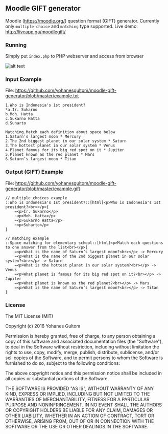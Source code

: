 ## Moodle GIFT generator

Moodle (https://moodle.org/) question format (GIFT) generator. Currently only `multiple-choice` and `matching` type supported. Live demo: http://liveapp.ga/moodlegift/

### Running

Simply put `index.php` to PHP webserver and access from browser

![alt text](https://github.com/yohanesgultom/moodle-gift-generator/blob/master/screenshot.png "Screenshot")

### Input Example

File: https://github.com/yohanesgultom/moodle-gift-generator/blob/master/example.txt
```
1.Who is Indonesia's 1st president?
*a.Ir. Sukarno
b.Moh. Hatta
c.Sukarno Hatta
d.Suharto

Matching.Match each definition about space below
1.Saturn’s largest moon * Mercury
2.The 2nd biggest planet in our solar system * Saturn
3.The hottest planet in our solar system * Venus
4.Planet famous for its big red spot on it * Jupiter
5.Planet known as the red planet * Mars
6.Saturn’s largest moon * Titan
```

### Output (GIFT) Example

File: https://github.com/yohanesgultom/moodle-gift-generator/blob/master/example.gift
```
// multiple choices example
::Who is Indonesia's 1st president?::[html]<p>Who is Indonesia's 1st president?<br></p>{
	=<p>Ir. Sukarno</p>
	~<p>Moh. Hatta</p>
	~<p>Sukarno Hatta</p>
	~<p>Suharto</p>
}

// matching example
::Space matching for elementary school::[html]<p>Match each questions to one answer from the list<br></p>{
	=<p>What is the name of Saturn’s largest moon?<br></p> -> Mercury
	=<p>What is the name of the 2nd biggest planet in our solar system?<br></p> -> Saturn
	=<p>What is the hottest planet in our solar system?<br></p> -> Venus
	=<p>What planet is famous for its big red spot on it?<br></p> -> Jupiter
	=<p>What planet is known as the red planet?<br></p> -> Mars
	=<p>What is the name of Saturn’s largest moon?<br></p> -> Titan
}
```

### License

The MIT License (MIT)

Copyright (c) 2016 Yohanes Gultom

Permission is hereby granted, free of charge, to any person obtaining a copy
of this software and associated documentation files (the "Software"), to deal
in the Software without restriction, including without limitation the rights
to use, copy, modify, merge, publish, distribute, sublicense, and/or sell
copies of the Software, and to permit persons to whom the Software is
furnished to do so, subject to the following conditions:

The above copyright notice and this permission notice shall be included in all
copies or substantial portions of the Software.

THE SOFTWARE IS PROVIDED "AS IS", WITHOUT WARRANTY OF ANY KIND, EXPRESS OR
IMPLIED, INCLUDING BUT NOT LIMITED TO THE WARRANTIES OF MERCHANTABILITY,
FITNESS FOR A PARTICULAR PURPOSE AND NONINFRINGEMENT. IN NO EVENT SHALL THE
AUTHORS OR COPYRIGHT HOLDERS BE LIABLE FOR ANY CLAIM, DAMAGES OR OTHER
LIABILITY, WHETHER IN AN ACTION OF CONTRACT, TORT OR OTHERWISE, ARISING FROM,
OUT OF OR IN CONNECTION WITH THE SOFTWARE OR THE USE OR OTHER DEALINGS IN THE
SOFTWARE.
